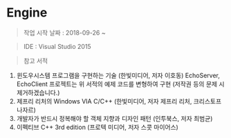 # Engine

> 작업 시작 날짜 : 2018-09-26 ~

> IDE : Visual Studio 2015

> 참고 서적
1. 윈도우시스템 프로그램을 구현하는 기술 (한빛미디어, 저자 이호동)
  EchoServer, EchoClient 프로젝트는 위 서적의 예제 코드를 변형하여 구현 (저작권 등의 문제 시 제거하겠습니다.)
2. 제프리 리처의 Windows VIA C/C++ (한빛미디어, 저자 제프리 리처, 크리스토프 나자르)
3. 개발자가 반드시 정복해야 할 객체 지향과 디자인 패턴 (인투북스, 저자 최범균)
4. 이펙티브 C++ 3rd edition (프로텍 미디어, 저자 스콧 마이어스)




